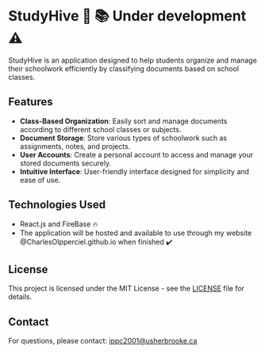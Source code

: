# StudyHive 🐝 📚 Under development ⚠️

StudyHive is an application designed to help students organize and manage their schoolwork efficiently by classifying documents based on school classes.

## Features

- **Class-Based Organization**: Easily sort and manage documents according to different school classes or subjects.
- **Document Storage**: Store various types of schoolwork such as assignments, notes, and projects.
- **User Accounts**: Create a personal account to access and manage your stored documents securely.
- **Intuitive Interface**: User-friendly interface designed for simplicity and ease of use.


## Technologies Used

- React.js and FireBase 🔥
- The application will be hosted and available to use through my website @CharlesOIpperciel.github.io when finished ✔️


## License

This project is licensed under the MIT License - see the [LICENSE](LICENSE) file for details.

## Contact

For questions, please contact: ippc2001@usherbrooke.ca

